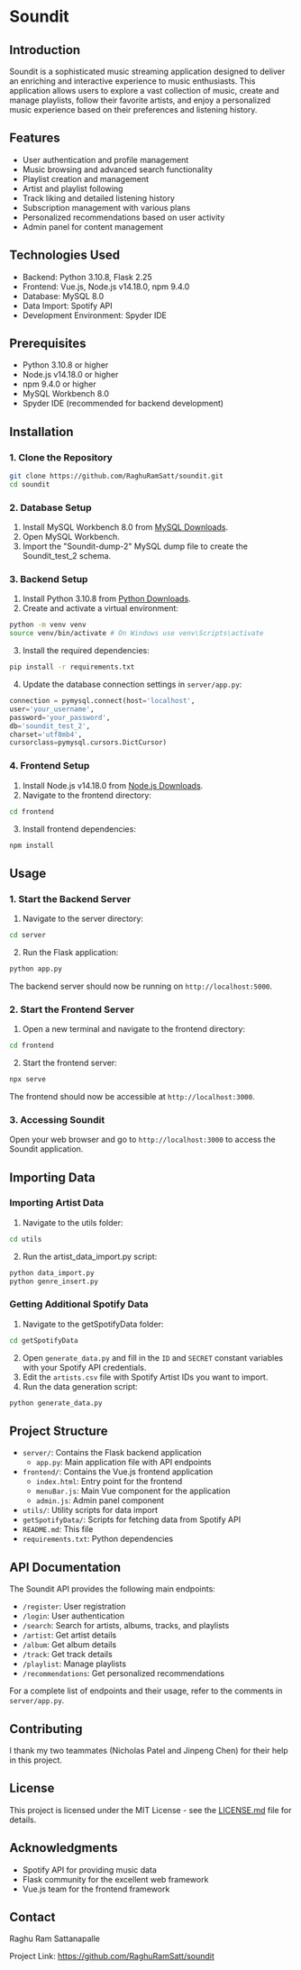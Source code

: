 # Soundit

## Introduction

Soundit is a sophisticated music streaming application designed to deliver an enriching and interactive experience to music enthusiasts. This application allows users to explore a vast collection of music, create and manage playlists, follow their favorite artists, and enjoy a personalized music experience based on their preferences and listening history.

## Features

- User authentication and profile management
- Music browsing and advanced search functionality
- Playlist creation and management
- Artist and playlist following
- Track liking and detailed listening history
- Subscription management with various plans
- Personalized recommendations based on user activity
- Admin panel for content management

## Technologies Used

- Backend: Python 3.10.8, Flask 2.25
- Frontend: Vue.js, Node.js v14.18.0, npm 9.4.0
- Database: MySQL 8.0
- Data Import: Spotify API
- Development Environment: Spyder IDE

## Prerequisites

- Python 3.10.8 or higher
- Node.js v14.18.0 or higher
- npm 9.4.0 or higher
- MySQL Workbench 8.0
- Spyder IDE (recommended for backend development)

## Installation

### 1. Clone the Repository

```bash
git clone https://github.com/RaghuRamSatt/soundit.git
cd soundit
```


### 2. Database Setup

1. Install MySQL Workbench 8.0 from [MySQL Downloads](https://dev.mysql.com/downloads/workbench/).
2. Open MySQL Workbench.
3. Import the "Soundit-dump-2" MySQL dump file to create the Soundit_test_2 schema.

### 3. Backend Setup

1. Install Python 3.10.8 from [Python Downloads](https://www.python.org/downloads/).
2. Create and activate a virtual environment:


```bash
python -m venv venv
source venv/bin/activate # On Windows use venv\Scripts\activate
```

3. Install the required dependencies:

```bash
pip install -r requirements.txt
```


4. Update the database connection settings in `server/app.py`:

```python
connection = pymysql.connect(host='localhost',
user='your_username',
password='your_password',
db='soundit_test_2',
charset='utf8mb4',
cursorclass=pymysql.cursors.DictCursor)
```



### 4. Frontend Setup

1. Install Node.js v14.18.0 from [Node.js Downloads](https://nodejs.org/en/download/).
2. Navigate to the frontend directory:

```bash
cd frontend
```

3. Install frontend dependencies:

```bash
npm install
```


## Usage

### 1. Start the Backend Server

1. Navigate to the server directory:

```bash
cd server
```

2. Run the Flask application:

```bash
python app.py
```


The backend server should now be running on `http://localhost:5000`.

### 2. Start the Frontend Server

1. Open a new terminal and navigate to the frontend directory:

```bash
cd frontend
```


2. Start the frontend server:

```bash
npx serve
```


The frontend should now be accessible at `http://localhost:3000`.

### 3. Accessing Soundit

Open your web browser and go to `http://localhost:3000` to access the Soundit application.

## Importing Data

### Importing Artist Data

1. Navigate to the utils folder:

```bash
cd utils
```

2. Run the artist_data_import.py script:

```bash
python data_import.py
python genre_insert.py
```



### Getting Additional Spotify Data

1. Navigate to the getSpotifyData folder:

```bash
cd getSpotifyData
```


2. Open `generate_data.py` and fill in the `ID` and `SECRET` constant variables with your Spotify API credentials.
3. Edit the `artists.csv` file with Spotify Artist IDs you want to import.
4. Run the data generation script:

```bash
python generate_data.py
```


## Project Structure

- `server/`: Contains the Flask backend application
  - `app.py`: Main application file with API endpoints
- `frontend/`: Contains the Vue.js frontend application
  - `index.html`: Entry point for the frontend
  - `menuBar.js`: Main Vue component for the application
  - `admin.js`: Admin panel component
- `utils/`: Utility scripts for data import
- `getSpotifyData/`: Scripts for fetching data from Spotify API
- `README.md`: This file
- `requirements.txt`: Python dependencies

## API Documentation

The Soundit API provides the following main endpoints:

- `/register`: User registration
- `/login`: User authentication
- `/search`: Search for artists, albums, tracks, and playlists
- `/artist`: Get artist details
- `/album`: Get album details
- `/track`: Get track details
- `/playlist`: Manage playlists
- `/recommendations`: Get personalized recommendations

For a complete list of endpoints and their usage, refer to the comments in `server/app.py`.

## Contributing

I thank my two teammates (Nicholas Patel and Jinpeng Chen) for their help in this project.

## License

This project is licensed under the MIT License - see the [LICENSE.md](LICENSE.md) file for details.

## Acknowledgments

- Spotify API for providing music data
- Flask community for the excellent web framework
- Vue.js team for the frontend framework

## Contact

Raghu Ram Sattanapalle

Project Link: https://github.com/RaghuRamSatt/soundit